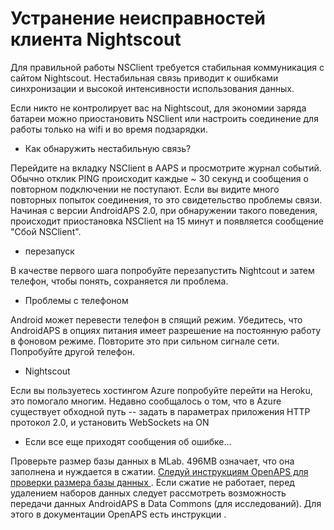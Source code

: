 # Устранение неисправностей клиента Nightscout

Для правильной работы NSClient требуется стабильная коммуникация с сайтом Nightscout. Нестабильная связь приводит к ошибками синхронизации и высокой интенсивности использования данных.

Если никто не контролирует вас на Nightscout, для экономии заряда батареи можно приостановить NSClient или настроить соединение для работы только на wifi и во время подзарядки.

* Как обнаружить нестабильную связь?

Перейдите на вкладку NSClient в AAPS и просмотрите журнал событий. Обычно отклик PING происходит каждые ~ 30 секунд и сообщения о повторном подключении не поступают. Если вы видите много повторных попыток соединения, то это свидетельство проблемы связи. Начиная с версии AndroidAPS 2.0, при обнаружении такого поведения, происходит приостановка NSClient на 15 минут и появляется сообщение "Сбой NSClient".

* перезапуск

В качестве первого шага попробуйте перезапустить Nightcout и затем телефон, чтобы понять, сохраняется ли проблема.

* Проблемы с телефоном

Android может перевести телефон в спящий режим. Убедитесь, что AndroidAPS в опциях питания имеет разрешение на постоянную работу в фоновом режиме. Повторите это при сильном сигнале сети. Попробуйте другой телефон.

* Nightscout

Если вы пользуетесь хостингом Azure попробуйте перейти на Heroku, это помогало многим. Недавно сообщалось о том, что в Azure существует обходной путь -- задать в параметрах приложения HTTP протокол 2.0, и установить WebSockets на ON

* Если все еще приходят сообщения об ошибке...

Проверьте размер базы данных в MLab. 496MB означает, что она заполнена и нуждается в сжатии. [ Следуй инструкциям OpenAPS для проверки размера базы данных ](https://openaps.readthedocs.io/en/latest/docs/Troubleshooting/Rig-NS-communications-troubleshooting.html#mlab-maintenance). Если сжатие не работает, перед удалением наборов данных следует рассмотреть возможность передачи данных AndroidAPS в Data Commons (для исследований). Для этого в документации OpenAPS </a> есть инструкции .</p>